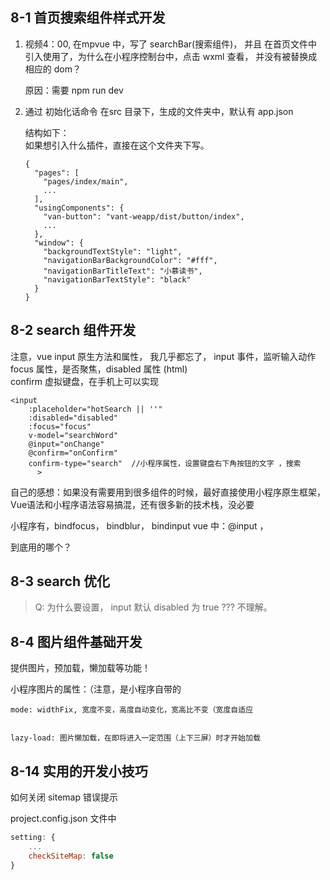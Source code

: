 ## 8-1 首页搜索组件样式开发


1. 视频4：00, 在mpvue 中，写了 searchBar(搜索组件)， 并且 在首页文件中引入使用了，为什么在小程序控制台中，点击 wxml 查看， 并没有被替换成相应的 dom？

	原因：需要 npm run dev

2. 通过 初始化话命令 在src 目录下，生成的文件夹中，默认有 app.json

	结构如下：  
	如果想引入什么插件，直接在这个文件夹下写。
	
	```
	{
	  "pages": [
	    "pages/index/main",
	    ...
	  ],
	  "usingComponents": {
	    "van-button": "vant-weapp/dist/button/index",
	    ...
	  },
	  "window": {
	    "backgroundTextStyle": "light",
	    "navigationBarBackgroundColor": "#fff",
	    "navigationBarTitleText": "小慕读书",
	    "navigationBarTextStyle": "black"
	  }
	}
	```

## 8-2  search 组件开发


注意，vue input 原生方法和属性， 我几乎都忘了， input 事件，监听输入动作
focus 属性，是否聚焦，disabled 属性 (html)  
confirm 虚拟键盘，在手机上可以实现


```
<input
    :placeholder="hotSearch || ''"
    :disabled="disabled"
    :focus="focus"
    v-model="searchWord"
    @input="onChange"
    @confirm="onConfirm"
    confirm-type="search"  //小程序属性，设置键盘右下角按钮的文字 ，搜索 
      >
```


自己的感想：如果没有需要用到很多组件的时候，最好直接使用小程序原生框架，Vue语法和小程序语法容易搞混，还有很多新的技术栈，没必要

小程序有，bindfocus， bindblur， bindinput 
vue 中：@input ， 

到底用的哪个？


## 8-3 search 优化

> Q: 为什么要设置， input 默认 disabled 为 true ??? 不理解。

## 8-4 图片组件基础开发

提供图片，预加载，懒加载等功能！

小程序图片的属性：（注意，是小程序自带的

	mode: widthFix, 宽度不变，高度自动变化，宽高比不变（宽度自适应


	lazy-load: 图片懒加载，在即将进入一定范围（上下三屏）时才开始加载








## 8-14 实用的开发小技巧

如何关闭 sitemap 错误提示

project.config.json 文件中

```javascript
setting: {
	...
	checkSiteMap: false
}
```


 